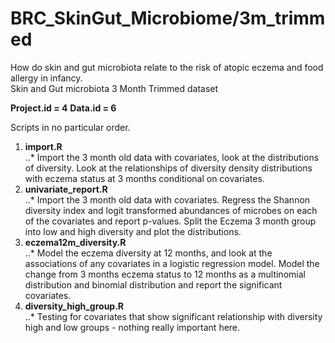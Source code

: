 # BRC_SkinGut_Microbiome/3m_trimmed
How do skin and gut microbiota relate to the risk of atopic eczema and food allergy in infancy.  
Skin and Gut microbiota 3 Month Trimmed dataset

**Project.id = 4**
**Data.id = 6**  

Scripts in no particular order.  

1. **import.R**  
..* Import the 3 month old data with covariates, look at the distributions of diversity. Look at the relationships of diversity density distributions with eczema status at 3 months conditional on covariates.  
2. **univariate_report.R**  
..* Import the 3 month old data with covariates. Regress the Shannon diversity index and logit transformed abundances of microbes on each of the covariates and report p-values. Split the Eczema 3 month group into low and high diversity and plot the distributions.  
3. **eczema12m_diversity.R**  
..* Model the eczema diversity at 12 months, and look at the associations of any covariates in a logistic regression model. Model the change from 3 months eczema status to 12 months as a multinomial distribution and binomial distribution and report the significant covariates.  
4. **diversity_high_group.R**  
..* Testing for covariates that show significant relationship with diversity high and low groups - nothing really important here.  

